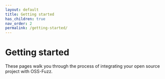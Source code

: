 ```yaml
---
layout: default
title: Getting started
has_children: true
nav_order: 2
permalink: /getting-started/
---
```


# Getting started
These pages walk you through the process of integrating your open source project
with OSS-Fuzz.
